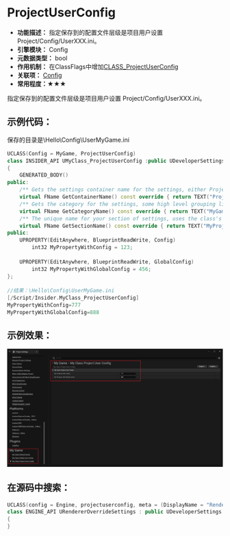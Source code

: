 # ProjectUserConfig

- **功能描述：**  指定保存到的配置文件层级是项目用户设置 Project/Config/UserXXX.ini。
- **引擎模块：** Config
- **元数据类型：** bool
- **作用机制：** 在ClassFlags中增加[CLASS_ProjectUserConfig](../../../../Flags/EClassFlags/CLASS_ProjectUserConfig.md)
- **关联项：** [Config](../Config.md)
- **常用程度：★★★**

指定保存到的配置文件层级是项目用户设置 Project/Config/UserXXX.ini。

## 示例代码：

保存的目录是\Hello\Config\UserMyGame.ini

```cpp
UCLASS(Config = MyGame, ProjectUserConfig)
class INSIDER_API UMyClass_ProjectUserConfig :public UDeveloperSettings
{
	GENERATED_BODY()
public:
	/** Gets the settings container name for the settings, either Project or Editor */
	virtual FName GetContainerName() const override { return TEXT("Project"); }
	/** Gets the category for the settings, some high level grouping like, Editor, Engine, Game...etc. */
	virtual FName GetCategoryName() const override { return TEXT("MyGame"); }
	/** The unique name for your section of settings, uses the class's FName. */
	virtual FName GetSectionName() const override { return TEXT("MyProjectGame"); }
public:
	UPROPERTY(EditAnywhere, BlueprintReadWrite, Config)
		int32 MyPropertyWithConfig = 123;

	UPROPERTY(EditAnywhere, BlueprintReadWrite, GlobalConfig)
		int32 MyPropertyWithGlobalConfig = 456;
};

//结果：\Hello\Config\UserMyGame.ini
[/Script/Insider.MyClass_ProjectUserConfig]
MyPropertyWithConfig=777
MyPropertyWithGlobalConfig=888
```

## 示例效果：

![Untitled](Untitled.png)

## 在源码中搜索：

```cpp
UCLASS(config = Engine, projectuserconfig, meta = (DisplayName = "Rendering Overrides (Local)"))
class ENGINE_API URendererOverrideSettings : public UDeveloperSettings
{
}
```